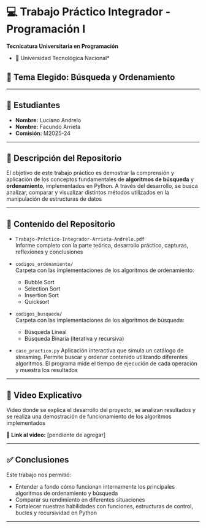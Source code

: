 # 💻 Trabajo Práctico Integrador - Programación I

**Tecnicatura Universitaria en Programación**  
* 📍 Universidad Tecnológica Nacional*

## 🧩 Tema Elegido: Búsqueda y Ordenamiento

---

## 👥 Estudiantes

- **Nombre:** Luciano Andrelo  
- **Nombre:** Facundo Arrieta  
- **Comisión:** M2025-24

---

## 📂 Descripción del Repositorio

El objetivo de este trabajo práctico es demostrar la comprensión y aplicación de los conceptos fundamentales de **algoritmos de búsqueda** y **ordenamiento**, implementados en Python. A través del desarrollo, se busca analizar, comparar y visualizar distintos métodos utilizados en la manipulación de estructuras de datos

---

## 📁 Contenido del Repositorio

- `Trabajo-Práctico-Integrador-Arrieta-Andrelo.pdf`  
  Informe completo con la parte teórica, desarrollo práctico, capturas, reflexiones y conclusiones

- `codigos_ordenamiento/`  
  Carpeta con las implementaciones de los algoritmos de ordenamiento:
  - Bubble Sort
  - Selection Sort
  - Insertion Sort
  - Quicksort

- `codigos_busqueda/`  
  Carpeta con las implementaciones de los algoritmos de búsqueda:
  - Búsqueda Lineal
  - Búsqueda Binaria (iterativa y recursiva)

- `caso_practico.py`
  Aplicación interactiva que simula un catálogo de streaming. Permite buscar y ordenar contenido utilizando diferentes algoritmos. El programa mide el tiempo de ejecución de cada operación y muestra los resultados 

---

## 🎥 Video Explicativo

Video donde se explica el desarrollo del proyecto, se analizan resultados y se realiza una demostración de funcionamiento de los algoritmos implementados

**🔗 Link al video:** [pendiente de agregar]

---

## ✅ Conclusiones

Este trabajo nos permitió:

- Entender a fondo cómo funcionan internamente los principales algoritmos de ordenamiento y búsqueda
- Comparar su rendimiento en diferentes situaciones
- Fortalecer nuestras habilidades con funciones, estructuras de control, bucles y recursividad en Python

---


